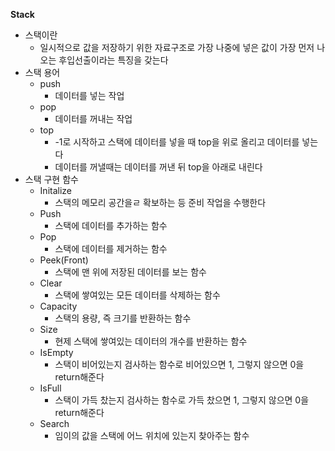 **Stack**

- 스택이란
    - 일시적으로 값을 저장하기 위한 자료구조로 가장 나중에 넣은 값이 가장 먼저 나오는 후입선출이라는 특징을 갖는다
- 스택 용어
    - push
        - 데이터를 넣는 작업
    - pop
        - 데이터를 꺼내는 작업
    - top
        - -1로 시작하고 스택에 데이터를 넣을 때 top을 위로 올리고 데이터를 넣는다
        - 데이터를 꺼낼때는 데이터를 꺼낸 뒤 top을 아래로 내린다
- 스택 구현 함수
    - Initalize
        - 스택의 메모리 공간을ㄹ 확보하는 등 준비 작업을 수행한다
    - Push
        - 스택에 데이터를 추가하는 함수
    - Pop
        - 스택에 데이터를 제거하는 함수
    - Peek(Front)
        - 스택에 맨 위에 저장된 데이터를 보는 함수
    - Clear
        - 스택에 쌓여있는 모든 데이터를 삭제하는 함수
    - Capacity
        - 스택의 용량, 즉 크기를 반환하는 함수
    - Size
        - 현제 스택에 쌓여있는 데이터의 개수를 반환하는 함수
    - IsEmpty
        - 스택이 비어있는지 검사하는 함수로 비어있으면 1, 그렇지 않으면 0을 return해준다
    - IsFull
        - 스택이 가득 찼는지 검사하는 함수로 가득 찼으면 1, 그렇지 않으면 0을 return해준다
    - Search
        - 임이의 값을 스택에 어느 위치에 있는지 찾아주는 함수